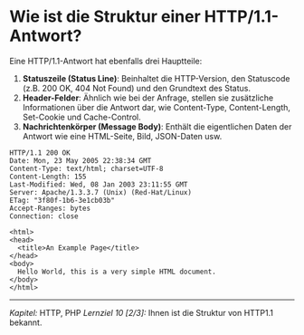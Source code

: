 # Wie ist die Struktur einer HTTP/1.1-Antwort?

Eine HTTP/1.1-Antwort hat ebenfalls drei Hauptteile:
  1. **Statuszeile (Status Line)**: Beinhaltet die HTTP-Version, den Statuscode (z.B. 200 OK, 404 Not Found) und den Grundtext des Status.
  2. **Header-Felder**: Ähnlich wie bei der Anfrage, stellen sie zusätzliche Informationen über die Antwort dar, wie Content-Type, Content-Length, Set-Cookie und Cache-Control.
  3. **Nachrichtenkörper (Message Body)**: Enthält die eigentlichen Daten der Antwort wie eine HTML-Seite, Bild, JSON-Daten usw.

```
HTTP/1.1 200 OK
Date: Mon, 23 May 2005 22:38:34 GMT
Content-Type: text/html; charset=UTF-8
Content-Length: 155
Last-Modified: Wed, 08 Jan 2003 23:11:55 GMT
Server: Apache/1.3.3.7 (Unix) (Red-Hat/Linux)
ETag: "3f80f-1b6-3e1cb03b"
Accept-Ranges: bytes
Connection: close

<html>
<head>
  <title>An Example Page</title>
</head>
<body>
  Hello World, this is a very simple HTML document.
</body>
</html>
```

---

_Kapitel:_ HTTP, PHP
_Lernziel 10 \[2/3\]:_ Ihnen ist die Struktur von HTTP1.1 bekannt.
